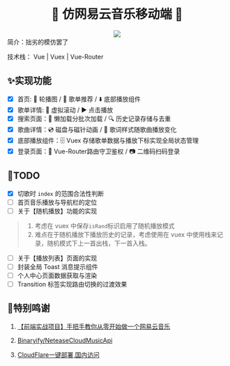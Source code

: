<div align='center'>
<h1 align='center'>🎵 仿网易云音乐移动端 🍧</h1>
<img src='https://img.shields.io/github/license/zbwer/NeteaseCloudMusic
'>
</div>
简介：拙劣的模仿罢了

技术栈： Vue | Vuex | Vue-Router

## ✨实现功能

- [x] 首页: :carousel_horse: 轮播图 / :musical_score: 歌单推荐 / :arrow_down: 底部播放组件
- [x] 歌单详情: :scroll: 虚拟滚动 / :arrow_forward: 点击播放
- [x] 搜索页面：:rocket: 懒加载分批次加载 / :mag: 历史记录存储与去重
- [x] 歌曲详情：:cd: 磁盘与磁针动画 / :musical_note: 歌词样式随歌曲播放变化
- [x] 底部播放组件：:file_cabinet: Vuex 存储歌单数据与播放下标实现全局状态管理
- [x] 登录页面：:key: Vue-Router路由守卫鉴权 / :camera: 二维码扫码登录

## 📝TODO 

- [x] 切歌时 `index` 的范围合法性判断
- [ ] 首页音乐播放与导航栏的定位
- [ ] 关于【随机播放】功能的实现

> 1. 考虑在 vuex 中保存`isRand`标识启用了随机播放模式
> 2. 难点在于随机播放下播放历史的记录，考虑使用在 vuex 中使用栈来记录，随机模式下上一首出栈，下一首入栈。

- [ ] 关于【播放列表】页面的实现
- [ ] 封装全局 Toast 消息提示组件 
- [ ] 个人中心页面数据获取与渲染
- [ ] Transition 标签实现路由切换的过渡效果

## 🥰特别鸣谢

1. [【前端实战项目】手把手教你从零开始做一个网易云音乐](https://www.bilibili.com/video/BV1c44y1g7ac/?spm_id_from=333.337.search-card.all.click&vd_source=078d08e0de4b58aacb1aef1949540066)

2. [Binaryify/NeteaseCloudMusicApi](https://github.com/Binaryify/NeteaseCloudMusicApi)

3. [CloudFlare一键部署,国内访问](https://www.cloudflare.com/zh-cn/)
